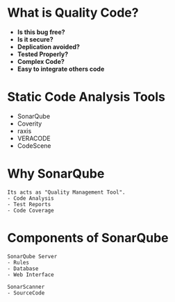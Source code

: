 # What is Quality Code?

- **Is this bug free?**
- **Is it secure?**
- **Deplication avoided?**
- **Tested Properly?**
- **Complex Code?**
- **Easy to integrate others code**

# Static Code Analysis Tools
- SonarQube
- Coverity
- raxis
- VERACODE
- CodeScene

# Why SonarQube
```
Its acts as "Quality Management Tool".
- Code Analysis
- Test Reports
- Code Coverage
```
# Components of SonarQube
```
SonarQube Server
- Rules
- Database
- Web Interface

SonarScanner
- SourceCode
```

